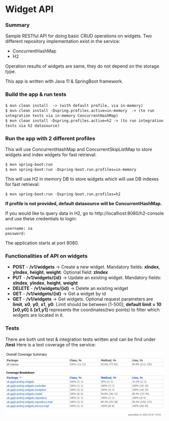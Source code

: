 # Widget API

### Summary
Sample RESTful API for doing basic CRUD operations on widgets.
Two different repository implementation exist in the service:
 * ConcurrentHashMap
 * H2

Operation results of widgets are same, they do not depend on the storage type.

This app is written with Java 11 & SpringBoot framework.
 
### Build the app & run tests
    $ mvn clean install  -> (with default profile, via in-memory)
    $ mvn clean install -Dspring.profiles.active=in-memory  -> (to run integration tests via in-memory ConcurrentHashMap)
    $ mvn clean install -Dspring.profiles.active=h2 -> (to run integration tests via h2 datasource)

### Run the app with 2 different profiles
This will use ConcurrentHashMap and ConcurrentSkipListMap to store widgets and index widgets for fast retrieval:

    $ mvn spring-boot:run
    $ mvn spring-boot:run -Dspring-boot.run.profiles=in-memory

This will use H2 in memory DB to store widgets which will use DB indexes for fast retrieval:
    
    $ mvn spring-boot:run -Dspring-boot.run.profiles=h2

**If profile is not provided, default datasource will be ConcurrentHashMap.**

If you would like to query data in H2, go to http://localhost:8080/h2-console and use these credentials to login:

    username: sa
    password:

The application starts at port 8080.

### Functionalities of API on widgets
* **POST** - **/v1/widgets** -> Create a new widget. Mandatory fields: **xIndex**, **yIndex**, **height**, **weight**. Optional field: **zIndex**
* **PUT** - **/v1/widgets/{id}** -> Update an existing widget. Mandatory fields: **xIndex**, **yIndex**, **height**, **weight**
* **DELETE** - **/v1/widgets/{id}** -> Delete an existing widget
* **GET** - **/v1/widgets/{id}** -> Get a widget by id
* **GET** - **/v1/widgets** -> Get widgets. Optional request parameters are **limit**, **x0**, **y0**, **x1**, **y0**. Limit should be between [1-500], **default limit = 10** 
**[x0,y0]** & **[x1,y1]** represents the coordinates(two points) to filter which widgets are located in it.

### Tests
There are both unit test & integration tests written and can be find under **/test**
Here is a test coverage of the service:

![Test Coverage](CoverageReport__Summary.png)